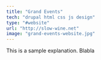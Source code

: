 ```yaml
---
title: "Grand Events"
tech: "drupal html css js design"
type: "#website"
url: "http://slow-wine.net"
image: "grand-events-website.jpg"
---
```


This is a sample explanation. Blabla
